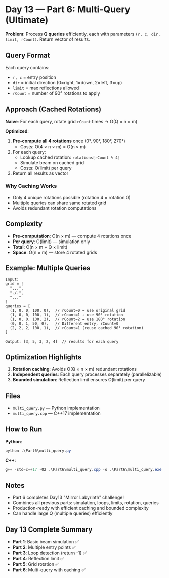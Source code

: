 # Day 13 — Part 6: Multi-Query (Ultimate)

**Problem**: Process **Q queries** efficiently, each with parameters `(r, c, dir, limit, rCount)`. Return vector of results.

## Query Format
Each query contains:
- `r, c` = entry position
- `dir` = initial direction (0=right, 1=down, 2=left, 3=up)
- `limit` = max reflections allowed
- `rCount` = number of 90° rotations to apply

## Approach (Cached Rotations)
**Naive**: For each query, rotate grid `rCount` times → O(Q × n × m)

**Optimized**:
1. **Pre-compute all 4 rotations** once (0°, 90°, 180°, 270°)
   - Costs: O(4 × n × m) = O(n × m)
2. For each query:
   - Lookup cached rotation: `rotations[rCount % 4]`
   - Simulate beam on cached grid
   - Costs: O(limit) per query
3. Return all results as vector

### Why Caching Works
- Only 4 unique rotations possible (rotation 4 = rotation 0)
- Multiple queries can share same rotated grid
- Avoids redundant rotation computations

## Complexity
- **Pre-computation**: O(n × m) — compute 4 rotations once
- **Per query**: O(limit) — simulation only
- **Total**: O(n × m + Q × limit)
- **Space**: O(n × m) — store 4 rotated grids

## Example: Multiple Queries
```
Input:
grid = [
  "...",
  "./.",
  "..."
]
queries = [
  (1, 0, 0, 100, 0),  // rCount=0 → use original grid
  (1, 0, 0, 100, 1),  // rCount=1 → use 90° rotation
  (1, 0, 0, 100, 2),  // rCount=2 → use 180° rotation
  (0, 0, 1, 50, 0),   // Different entry, rCount=0
  (2, 2, 2, 100, 1),  // rCount=1 (reuse cached 90° rotation)
]

Output: [3, 5, 3, 2, 4]  // results for each query
```

## Optimization Highlights
1. **Rotation caching**: Avoids O(Q × n × m) redundant rotations
2. **Independent queries**: Each query processes separately (parallelizable)
3. **Bounded simulation**: Reflection limit ensures O(limit) per query

## Files
- `multi_query.py` — Python implementation
- `multi_query.cpp` — C++17 implementation

## How to Run

**Python**:
```powershell
python .\Part6\multi_query.py
```

**C++**:
```powershell
g++ -std=c++17 -O2 .\Part6\multi_query.cpp -o .\Part6\multi_query.exe ; if ($?) { .\Part6\multi_query.exe }
```

## Notes
- Part 6 completes Day13 "Mirror Labyrinth" challenge!
- Combines all previous parts: simulation, loops, limits, rotation, queries
- Production-ready with efficient caching and bounded complexity
- Can handle large Q (multiple queries) efficiently

## Day 13 Complete Summary
- **Part 1**: Basic beam simulation ✅
- **Part 2**: Multiple entry points ✅
- **Part 3**: Loop detection (return -1) ✅
- **Part 4**: Reflection limit ✅
- **Part 5**: Grid rotation ✅
- **Part 6**: Multi-query with caching ✅
